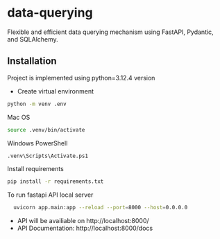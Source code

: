 # data-querying
Flexible and efficient data querying mechanism using FastAPI, Pydantic, and SQLAlchemy.

## Installation

Project is implemented using python=3.12.4 version

- Create virtual environment

```bash
python -m venv .env
```
Mac OS

```bash
source .venv/bin/activate
```
Windows PowerShell
```bash
.venv\Scripts\Activate.ps1
```

Install requirements
```bash
pip install -r requirements.txt
```


To run fastapi API local server

```bash
  uvicorn app.main:app --reload --port=8000 --host=0.0.0.0
```
- API will be availiable on http://localhost:8000/
- API Documentation: http://localhost:8000/docs



